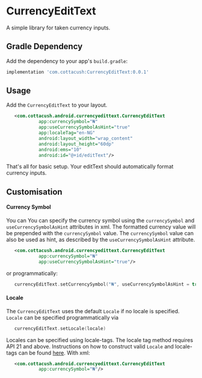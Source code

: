 # CurrencyEditText 

A simple library for taken currency inputs. 

## Gradle Dependency

Add the dependency to your app's `build.gradle`:

```groovy
implementation 'com.cottacush:CurrencyEditText:0.0.1'
```

## Usage

Add the `CurrencyEditText` to your layout. 
```xml
   <com.cottacush.android.currencyedittext.CurrencyEditText
            app:currencySymbol="₦"
            app:useCurrencySymbolAsHint="true"
            app:localeTag="en-NG"
            android:layout_width="wrap_content"
            android:layout_height="60dp"
            android:ems="10"
            android:id="@+id/editText"/>
```
That's all for basic setup. Your editText should automatically format currency inputs.
 
 
## Customisation

#### Currency Symbol
You can You can specify the currency symbol using the  `currencySymbol` and `useCurrencySymbolAsHint` attributes in xml. 
The formatted currency value will be prepended with the `currencySymbol` value. The `currencySymbol` value can also 
be used as hint, as described by the `useCurrencySymbolAsHint` attribute.
 
```xml
   <com.cottacush.android.currencyedittext.CurrencyEditText
            app:currencySymbol="₦"
            app:useCurrencySymbolAsHint="true"/>
```
or programmatically:
```kotlin
   currencyEditText.setCurrencySymbol("₦", useCurrencySymbolAsHint = true)
```

#### Locale 
The `CurrencyEditText` uses the default `Locale` if no locale is specified. `Locale` can be specified programmatically via
```kotlin
   currencyEditText.setLocale(locale)
```
 Locales can be specified using locale-tags. The locale tag method requires API 21 and above. Instructions on how to construct
 valid `Locale` and locale-tags can be found [here](https://docs.oracle.com/javase/tutorial/i18n/locale/create.html#factory).
 With xml:  
 ```xml
    <com.cottacush.android.currencyedittext.CurrencyEditText
             app:currencySymbol="₦"/>
 ```
         